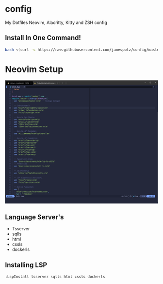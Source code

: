 # config

My Dotfiles Neovim, Alacritty, Kitty and ZSH config

## Install In One Command!

```bash
bash <(curl -s https://raw.githubusercontent.com/jamespotz/config/master/setup.sh)
```

# Neovim Setup

![image.png](image.png)

## Language Server's

- Tsserver
- sqlls
- html
- cssls
- dockerls

## Installing LSP

```sh
:LspInstall tsserver sqlls html cssls dockerls
```
